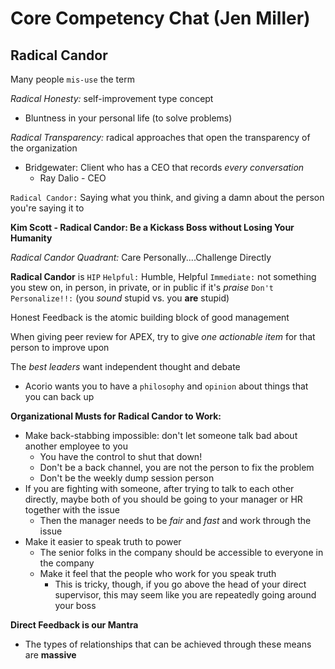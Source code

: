 # Core Competency Chat (Jen Miller)
## Radical Candor

Many people `mis-use` the term

_Radical Honesty:_ self-improvement type concept
- Bluntness in your personal life (to solve problems)

_Radical Transparency:_ radical approaches that open the transparency of the organization
- Bridgewater: Client who has a CEO that records _every conversation_
  - Ray Dalio - CEO

`Radical Candor:` Saying what you think, and giving a damn about the person you're saying it to

**Kim Scott - Radical Candor: Be a Kickass Boss without Losing Your Humanity**

_Radical Candor Quadrant:_ Care Personally....Challenge Directly

**Radical Candor** is `HIP`
`Helpful:` Humble, Helpful
`Immediate:` not something you stew on, in person, in private, or in public if
             it's _praise_
`Don't Personalize!!:` (you _sound_ stupid vs. you __are__ stupid)

Honest Feedback is the atomic building block of good management

When giving peer review for APEX, try to give _one actionable item_ for that
person to improve upon

The _best leaders_ want independent thought and debate
- Acorio wants you to have a `philosophy` and `opinion` about things that you can
  back up

**Organizational Musts for Radical Candor to Work:**
- Make back-stabbing impossible: don't let someone talk bad about another employee to you
  - You have the control to shut that down!
  - Don't be a back channel, you are not the person to fix the problem
  - Don't be the weekly dump session person
- If you are fighting with someone, after trying to talk to each other directly,
  maybe both of you should be going to your manager or HR together with the issue
  - Then the manager needs to be _fair_ and _fast_ and work through the issue
- Make it easier to speak truth to power
  - The senior folks in the company should be accessible to everyone in the company
  - Make it feel that the people who work for you speak truth
    - This is tricky, though, if you go above the head of your direct supervisor,
      this may seem like you are repeatedly going around your boss



**Direct Feedback is our Mantra**
- The types of relationships that can be achieved through these means are **massive**




